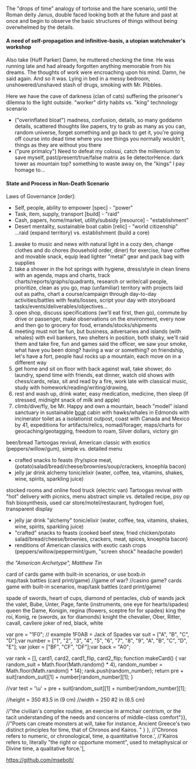 
The "drops of time" analogy of tortoise and the hare scenario, until the Roman deity Janus, double faced looking both at the future and past at once and begin to observe the basic structures of things without being overwhelmed by the details. 

#### A need of self-propagation and infinitive-basis, a utopian watchmaker's workshop
      
Also take (Huff Parker) Damn, he muttered checking the time. He was running late and had already forgotten anything memorable from his dreams. The thoughts of work were encroaching upon his mind. Damn, he said again. And so it was. Lying in bed in a messy bedroom, unshowered/unshaved stash of drugs, smoking with Mr. Pibbles.

Here we have the cave of darkness (clan of cats) suffering the prisoner's dilemna to the light outside. "worker" dirty habits vs. "king" technology scenario

- ("overinflated bloat") madness, confusion, details, so many goddamn details, scattered thoughts like papers, try to grab as many as you can, random universe, forget something and go back to get it, you're going off course into dead time where you see things you normally wouldn't, things as they are without you there
- ("pure primalcy") Need to defeat my colossi, catch the millennium to save myself, past/present/true/false matrix as lie detectorHence. dark tower as mountain top? something to waste away on, the "kings" I pay homage to... 

#### State and Process in Non-Death Scenario
      
Laws of Governance [order]:

- Self, people, ability to empower [spec] - "power"
- Task, item, supply, transport [build] - "raid"
- Cash, papers, home/market, utility/subsidy [resource] - "establishment"
- Desert mentality, sustainable boat cabin [relic] - "world citizenship" ...raid (expand territory) vs. establishment (build a core)

1. awake to music and news with natural light in a cozy den, change clothes and do chores (household order, diner) for exercise, have coffee and movable snack, equip lead lighter "metal" gear and pack bag with supplies
1. take a shower in the hot springs with hygiene, dress/style in clean linens with an agenda, maps and charts, track charts/reports/graphs/quadrants, research or write/call people, prioritize, clean as you go, map (unfamiliar) territory with projects laid out as paths, chart a course/campaign through day-to-day activities/battles with feats/losses, script your day with storyboard tasks/events/deliverables/objectives...
1. open shop, discuss specifications (we'll eat first, then go), commute by drive or passenger, make observations on the environment, every now and then go to grocery for food, errands/stocks/shipments
1. meeting must not be fun, but business, adversaries and islands (with whales) with evil bankers, two shelters in position, both shaky, we'll raid them and take fire, fun and games said the officer, we saw your smoke, what have you been doing? having a war or something? on friendship, let's have a fort, people haul rocks up a mountain, each move on in a different way
1. get home and sit on floor with back against wall, take shower, do laundry, spend time with friends, eat dinner, watch old shows with chess/cards, relax, sit and read by a fire, work late with classical music, study with homework/reading/writing/drawing, 
1. rest and wash up, drink water, easy medication, medicine, then sleep (if stressed, midnight snack of milk and apple)
1. climb/dive/fly, be Mr. Happy and own a mountain, beach "model" island sanctuary in sustainable [boat](https://www.boattrader.com/boat/2005-catamaran-cruisers-35-vagabond-7311908/) cabin with hawks/whales in Edmonds with incinerator toilet as a isolationist outpost, coast with Canada and Mexico by 41, expeditions for artifacts/relics, nomad/forager, maps/charts for geocaching/geotagging, freedom to roam, Silver dollars, victory gin

beer/bread Tartoogas revival, American classic with exotics (peppers/willow/gum), simple vs. detailed menu

- crafted snacks to feasts (fry/spice meat, (potato)salad/bread/cheese/brownies/soup/crackers, knoephla bacon)
- jelly jar drink alchemy tonic/elixir (water, coffee, tea, vitamins, shakes, wine, spirits, sparkling juice)

stocked rooms and online food truck (electric van) Tartoogas revival with "hot" delivery with picnics, menu abstract simple vs. detailed recipe, psy op fish biosynthesis, used car store/motel/restaurant, hydrogen fuel, transparent display

- jelly jar drink "alchemy" tonic/elixir (water, coffee, tea, vitamins, shakes, wine, spirits, sparkling juice)
- "crafted" snacks to feasts (cooked beef stew, fried chicken/potato salad/bread/cheese/brownies, crackers, meat, spices, knoephla bacon)
- renditions of American classics with exotic cash crops (peppers/willow/peppermint/gum, "screen shock" headache powder)

*the "American Archetype", Matthew Tin*

card of cards game with built-in scenarios, or use boxb.in<br/>map/task battles (card print/game)
  //game of war? //casino game? cards game with built-in scenarios, map/task battles (card print/game)

spade of swords, heart of cups, diamond of pentacles, club of wands
jack the valet, Bube, Unter, Page, fante (instruments, one eye for hearts/spades)
queen the Dame, Konigin, regina (flowers, sceptre for for spades)
king the roi, Konig, re (swords, ax for diamonds)
knight the chevalier, Ober, Ritter, cavall, cavliere
joker of red, black, white

var pre = "1F0"; // example 1F0AB = Jack of Spades
var suit = ["A", "B", "C", "D"];var number = ["1", "2", "3", "4", "5", "6", "7", "8", "9", "A", "B", "C", "D", "E"]; 
var joker = ["BF", "CF", "DF"];var back = "A0";

var rank = [], card1, card2, card1_flip, card2_flip;
function makeCard() { var random_suit = Math.floor(Math.random() * 4), random_number = Math.floor(Math.random() * 14); rank.push(random_number); return pre + suit[random_suit][1] + number[random_number][1]; }

//var test = '\u' + pre + suit[random_suit][1] + number[random_number][1];

//height = 350 #3.5 in (9 cm)
//width = 250 #2 in (6.5 cm) 

//"the civilian's complex routine, an exercise in armchair centrism, or the tacit understanding of the needs and concerns of middle-class comfort"}},
//"Poets can create monsters at will, take for instance, Ancient Greece's two distinct principles for time, that of Chronos and Kairos. " } },
//'Chronos refers to numeric, or chronological, time, a quantitative force.',
//'Kairos refers to, literally "the right or opportune moment", used to metaphysical or Divine time, a qualitative force.'],

https://github.com/msebolt/